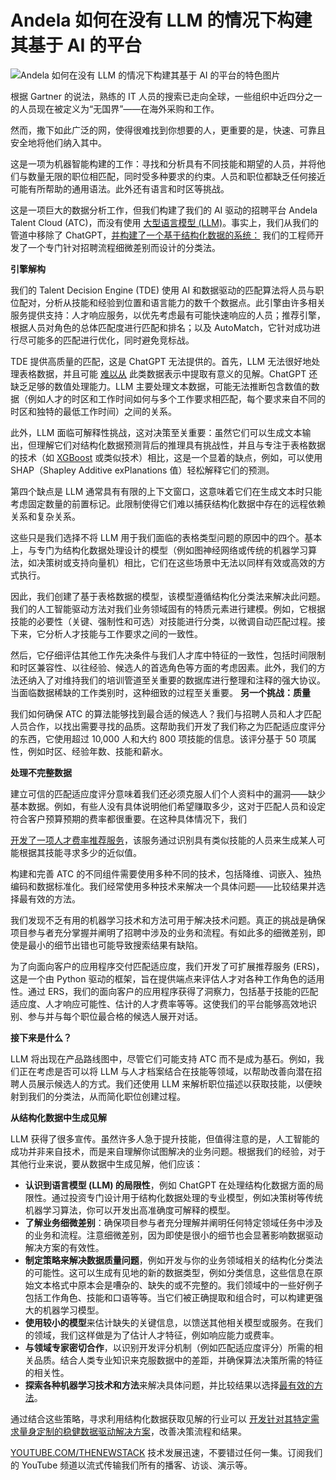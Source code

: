 # Andela 如何在没有 LLM 的情况下构建其基于 AI 的平台

![Andela 如何在没有 LLM 的情况下构建其基于 AI 的平台的特色图片](https://cdn.thenewstack.io/media/2024/05/9f8e81f1-talent-1024x576.jpg)

根据 Gartner 的说法，熟练的 IT 人员的搜索已走向全球，一些组织中近四分之一的人员现在被定义为“无国界”——在海外采购和工作。

然而，撒下如此广泛的网，使得很难找到你想要的人，更重要的是，快速、可靠且安全地将他们纳入其中。

这是一项为机器智能构建的工作：寻找和分析具有不同技能和期望的人员，并将他们与数量无限的职位相匹配，同时受多种要求的约束。人员和职位都缺乏任何接近可能有所帮助的通用语法。此外还有语言和时区等挑战。

这是一项巨大的数据分析工作，但我们构建了我们的 AI 驱动的招聘平台 Andela Talent Cloud (ATC)，而没有使用 [大型语言模型 (LLM)](https://roadmap.sh/guides/introduction-to-llms)。事实上，我们从我们的管道中移除了 ChatGPT，[并构建了一个基于结构化数据的系统：](https://thenewstack.io/7-tips-for-building-fast-scalable-cost-efficient-streaming-data-pipelines/) 我们的工程师开发了一个专门针对招聘流程细微差别而设计的分类法。

**引擎解构**

我们的 Talent Decision Engine (TDE) 使用 AI 和数据驱动的匹配算法将人员与职位配对，分析从技能和经验到位置和语言能力的数千个数据点。此引擎由许多相关服务提供支持：人才响应服务，以优先考虑最有可能快速响应的人员；推荐引擎，根据人员对角色的总体匹配度进行匹配和排名；以及 AutoMatch，它针对成功进行尽可能多的匹配进行优化，同时避免竞标战。

TDE 提供高质量的匹配，这是 ChatGPT 无法提供的。首先，LLM 无法很好地处理表格数据，并且可能 [难以从](https://thenewstack.io/machine-learning-still-struggles-to-extract-meaning-from-language/) 此类数据表示中提取有意义的见解。ChatGPT 还缺乏足够的数值处理能力。LLM 主要处理文本数据，可能无法推断包含数值的数据（例如人才的时区和工作时间如何与多个工作要求相匹配，每个要求来自不同的时区和独特的最低工作时间）之间的关系。

此外，LLM 面临可解释性挑战，这对决策至关重要：虽然它们可以生成文本输出，但理解它们对结构化数据预测背后的推理具有挑战性，并且与专注于表格数据的技术（如 [XGBoost](https://www.nvidia.com/en-us/glossary/xgboost/) 或类似技术）相比，这是一个显着的缺点，例如，可以使用 SHAP（Shapley Additive exPlanations 值）轻松解释它们的预测。

第四个缺点是 LLM 通常具有有限的上下文窗口，这意味着它们在生成文本时只能考虑固定数量的前置标记。此限制使得它们难以捕获结构化数据中存在的远程依赖关系和复杂关系。

这些只是我们选择不将 LLM 用于我们面临的表格类型问题的原因中的四个。基本上，与专门为结构化数据处理设计的模型（例如图神经网络或传统的机器学习算法，如决策树或支持向量机）相比，它们在这些场景中无法以同样有效或高效的方式执行。

因此，我们创建了基于表格数据的模型，该模型遵循结构化分类法来解决此问题。我们的人工智能驱动方法对我们业务领域固有的特质元素进行建模。例如，它根据技能的必要性（关键、强制性和可选）对技能进行分类，以微调自动匹配过程。接下来，它分析人才技能与工作要求之间的一致性。

然后，它仔细评估其他工作先决条件与我们人才库中特征的一致性，包括时间限制和时区兼容性、以往经验、候选人的首选角色等方面的考虑因素。此外，我们的方法还纳入了对维持我们的培训管道至关重要的数据库进行整理和注释的强大协议。当面临数据稀缺的工作类别时，这种细致的过程至关重要。
**另一个挑战：质量**

我们如何确保 ATC 的算法能够找到最合适的候选人？我们与招聘人员和人才匹配人员合作，以找出需要寻找的品质。这帮助我们开发了我们称之为匹配适应度评分的东西，它使用超过 10,000 人和大约 800 项技能的信息。该评分基于 50 项属性，例如时区、经验年数、技能和薪水。

**处理不完整数据**

建立可信的匹配适应度评分意味着我们还必须克服人们个人资料中的漏洞——缺少基本数据。例如，有些人没有具体说明他们希望赚取多少，这对于匹配人员和设定符合客户预算预期的费率都很重要。在这种具体情况下，我们

[开发了一项人才费率推荐服务](https://thenewstack.io/hbcus-can-become-a-key-source-of-software-development-talent/)，该服务通过识别具有类似技能的人员来生成某人可能根据其技能寻求多少的近似值。

构建和完善 ATC 的不同组件需要使用多种不同的技术，包括降维、词嵌入、独热编码和数据标准化。我们经常使用多种技术来解决一个具体问题——比较结果并选择最有效的方法。

我们发现不乏有用的机器学习技术和方法可用于解决技术问题。真正的挑战是确保项目参与者充分掌握并阐明了招聘中涉及的业务和流程。有如此多的细微差别，即使是最小的细节出错也可能导致搜索结果有缺陷。

为了向面向客户的应用程序交付匹配适应度，我们开发了可扩展推荐服务 (ERS)，这是一个由 Python 驱动的框架，旨在提供端点来评估人才对各种工作角色的适用性。通过 ERS，我们的面向客户的应用程序获得了洞察力，包括基于技能的匹配适应度、人才响应可能性、估计的人才费率等等。这使我们的平台能够高效地识别、参与并与每个职位最合格的候选人展开对话。

**接下来是什么？**

LLM 将出现在产品路线图中，尽管它们可能支持 ATC 而不是成为基石。例如，我们正在考虑是否可以将 LLM 与人才档案结合在技能等领域，以帮助改善向潜在招聘人员展示候选人的方式。我们还使用 LLM 来解析职位描述以获取技能，以便映射到我们的分类法，从而简化职位创建过程。

**从结构化数据中生成见解**

LLM 获得了很多宣传。虽然许多人急于提升技能，但值得注意的是，人工智能的成功并非来自技术，而是来自理解你试图解决的业务问题。根据我们的经验，对于其他行业来说，要从数据中生成见解，他们应该：

* **认识到语言模型 (LLM) 的局限性**，例如 ChatGPT 在处理结构化数据方面的局限性。通过投资专门设计用于结构化数据处理的专业模型，例如决策树等传统机器学习算法，你可以开发出高准确度可解释的模型。
* **了解业务细微差别**：确保项目参与者充分理解并阐明任何特定领域任务中涉及的业务和流程。注意细微差别，因为即使是很小的细节也会显著影响数据驱动解决方案的有效性。
* **制定策略来解决数据质量问题**，例如开发与你的业务领域相关的结构化分类法的可能性。这可以生成有见地的新的数据类型，例如分类信息，这些信息在原始文本格式中原本会是嘈杂的、缺失的或不完整的。我们领域中的一些好例子包括工作角色、技能和口语等等。当它们被正确提取和组合时，可以构建更强大的机器学习模型。
* **使用较小的模型**来估计缺失的关键信息，以馈送其他相关模型或服务。在我们的领域，我们这样做是为了估计人才特征，例如响应能力或费率。
* **与领域专家密切合作**，以识别开发评分机制（例如匹配适应度评分）所需的相关品质。结合人类专业知识来克服数据中的差距，并确保算法决策所需的特征的相关性。
* **探索各种机器学习技术和方法**来解决具体问题，并比较结果以选择[最有效的方法](https://thenewstack.io/how-solving-the-multi-armed-bandit-problem-can-move-machine-learning-forward/)。

通过结合这些策略，寻求利用结构化数据获取见解的行业可以
[开发针对其特定需求量身定制的稳健数据驱动解决方案](https://thenewstack.io/ai-engineering-what-developers-need-to-think-about-in-2024/)，改善决策流程和结果。

[YOUTUBE.COM/THENEWSTACK](https://youtube.com/thenewstack?sub_confirmation=1)
技术发展迅速，不要错过任何一集。订阅我们的 YouTube
频道以流式传输我们所有的播客、访谈、演示等。